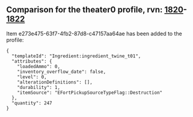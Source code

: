 ## Comparison for the theater0 profile, rvn: [1820](https://github.com/PRO100KatYT/FortniteProfileRevisions/tree/main/profiles/theater0/1820%20theater0.json)-[1822](https://github.com/PRO100KatYT/FortniteProfileRevisions/tree/main/profiles/theater0/1822%20theater0.json)

Item e273e475-63f7-4fb2-87d8-c47157aa64ae has been added to the profile:

```
{
  "templateId": "Ingredient:ingredient_twine_t01",
  "attributes": {
    "loadedAmmo": 0,
    "inventory_overflow_date": false,
    "level": 0,
    "alterationDefinitions": [],
    "durability": 1,
    "itemSource": "EFortPickupSourceTypeFlag::Destruction"
  },
  "quantity": 247
}
```

<br><br>
